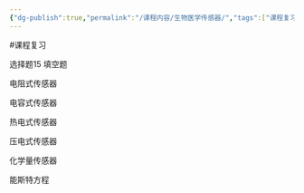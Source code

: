 ```yaml
---
{"dg-publish":true,"permalink":"/课程内容/生物医学传感器/","tags":["课程复习"],"noteIcon":"","created":"2023-12-22T09:36:31.204+08:00","updated":"2023-12-24T16:47:56.864+08:00"}
---
```


#课程复习 

选择题15
填空题

电阻式传感器

电容式传感器

热电式传感器

压电式传感器

化学量传感器

能斯特方程